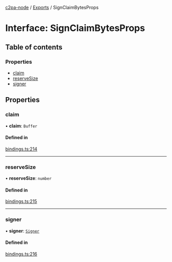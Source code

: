 [c2pa-node](../README.md) / [Exports](../modules.md) / SignClaimBytesProps

# Interface: SignClaimBytesProps

## Table of contents

### Properties

- [claim](SignClaimBytesProps.md#claim)
- [reserveSize](SignClaimBytesProps.md#reservesize)
- [signer](SignClaimBytesProps.md#signer)

## Properties

### claim

• **claim**: `Buffer`

#### Defined in

[bindings.ts:214](https://github.com/contentauth/c2pa-node/blob/a776a47/js-src/bindings.ts#L214)

___

### reserveSize

• **reserveSize**: `number`

#### Defined in

[bindings.ts:215](https://github.com/contentauth/c2pa-node/blob/a776a47/js-src/bindings.ts#L215)

___

### signer

• **signer**: [`Signer`](../modules.md#signer)

#### Defined in

[bindings.ts:216](https://github.com/contentauth/c2pa-node/blob/a776a47/js-src/bindings.ts#L216)
